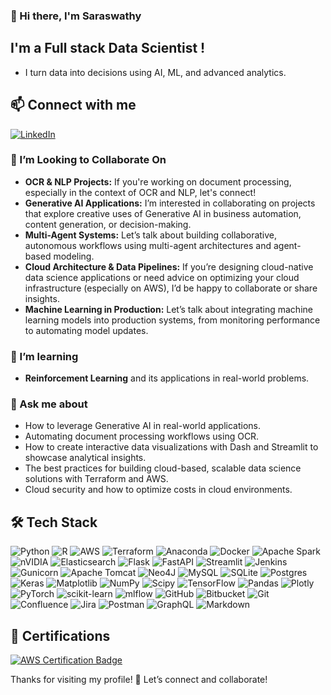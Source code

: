 <!-- ### <img src="https://tenor.com/view/jake-is-fat-a-fatty-gif-7079131600029584089.gif" width="40" height="40" /> Hi there, I'm Saraswathy
-->
### 👋 Hi there, I'm Saraswathy
## I'm a Full stack Data Scientist !
- I turn data into decisions using AI, ML, and advanced analytics.
<!-- 
## Profile views
![](https://komarev.com/ghpvc/?username=SaraInCode&color=blue)
-->

## 📫 Connect with me
[![LinkedIn](https://img.shields.io/badge/LinkedIn-%230077B5.svg?logo=linkedin&logoColor=white)](https://linkedin.com/in/https://www.linkedin.com/in/saraswathy-k) 


### 👯 I’m Looking to Collaborate On
- **OCR & NLP Projects:** If you're working on document processing, especially in the context of OCR and NLP, let's connect!
- **Generative AI Applications:** I’m interested in collaborating on projects that explore creative uses of Generative AI in business automation, content generation, or decision-making.
- **Multi-Agent Systems:** Let’s talk about building collaborative, autonomous workflows using multi-agent architectures and agent-based modeling.
- **Cloud Architecture & Data Pipelines:** If you’re designing cloud-native data science applications or need advice on optimizing your cloud infrastructure (especially on AWS), I’d be happy to collaborate or share insights.
- **Machine Learning in Production:** Let’s talk about integrating machine learning models into production systems, from monitoring performance to automating model updates.


### 🌱 I’m learning
- **Reinforcement Learning** and its applications in real-world problems.


### 💬 Ask me about
- How to leverage Generative AI in real-world applications.
- Automating document processing workflows using OCR.
- How to create interactive data visualizations with Dash and Streamlit to showcase analytical insights.
- The best practices for building cloud-based, scalable data science solutions with Terraform and AWS.
- Cloud security and how to optimize costs in cloud environments.

<!--
## ⚡ Fun fact:
- I’m all about efficiency over complexity. I’ll often spend extra time automating repetitive tasks just to create smooth, streamlined workflows that save time in the long run ⏱️🔄 When I’m not optimizing systems, you can find me as a bookworm 📚—whether it’s diving into research papers, tech articles, or getting lost in a good fiction or non-fiction book. I love exploring new ideas and perspectives, both in and out of the tech world.
-->
  

## 🛠 Tech Stack
![Python](https://img.shields.io/badge/python-3670A0?style=for-the-badge&logo=python&logoColor=ffdd54) ![R](https://img.shields.io/badge/r-%23276DC3.svg?style=for-the-badge&logo=r&logoColor=white) ![AWS](https://img.shields.io/badge/AWS-%23FF9900.svg?style=for-the-badge&logo=amazon-aws&logoColor=white) ![Terraform](https://img.shields.io/badge/terraform-%235835CC.svg?style=for-the-badge&logo=terraform&logoColor=white) ![Anaconda](https://img.shields.io/badge/Anaconda-%2344A833.svg?style=for-the-badge&logo=anaconda&logoColor=white) ![Docker](https://img.shields.io/badge/docker-%230db7ed.svg?style=for-the-badge&logo=docker&logoColor=white) ![Apache Spark](https://img.shields.io/badge/Apache%20Spark-FDEE21?style=for-the-badge&logo=apachespark&logoColor=black) ![nVIDIA](https://img.shields.io/badge/cuda-000000.svg?style=for-the-badge&logo=nVIDIA&logoColor=green) ![Elasticsearch](https://img.shields.io/badge/elasticsearch-%230377CC.svg?style=for-the-badge&logo=elasticsearch&logoColor=white) ![Flask](https://img.shields.io/badge/flask-%23000.svg?style=for-the-badge&logo=flask&logoColor=white) ![FastAPI](https://img.shields.io/badge/FastAPI-005571?style=for-the-badge&logo=fastapi) ![Streamlit](https://img.shields.io/badge/Streamlit-%23FE4B4B.svg?style=for-the-badge&logo=streamlit&logoColor=white) ![Jenkins](https://img.shields.io/badge/jenkins-%232C5263.svg?style=for-the-badge&logo=jenkins&logoColor=white) ![Gunicorn](https://img.shields.io/badge/gunicorn-%298729.svg?style=for-the-badge&logo=gunicorn&logoColor=white) ![Apache Tomcat](https://img.shields.io/badge/apache%20tomcat-%23F8DC75.svg?style=for-the-badge&logo=apache-tomcat&logoColor=black) ![Neo4J](https://img.shields.io/badge/Neo4j-008CC1?style=for-the-badge&logo=neo4j&logoColor=white) ![MySQL](https://img.shields.io/badge/mysql-4479A1.svg?style=for-the-badge&logo=mysql&logoColor=white) ![SQLite](https://img.shields.io/badge/sqlite-%2307405e.svg?style=for-the-badge&logo=sqlite&logoColor=white) ![Postgres](https://img.shields.io/badge/postgres-%23316192.svg?style=for-the-badge&logo=postgresql&logoColor=white) ![Keras](https://img.shields.io/badge/Keras-%23D00000.svg?style=for-the-badge&logo=Keras&logoColor=white) ![Matplotlib](https://img.shields.io/badge/Matplotlib-%23ffffff.svg?style=for-the-badge&logo=Matplotlib&logoColor=black) ![NumPy](https://img.shields.io/badge/numpy-%23013243.svg?style=for-the-badge&logo=numpy&logoColor=white) ![Scipy](https://img.shields.io/badge/SciPy-%230C55A5.svg?style=for-the-badge&logo=scipy&logoColor=%white) ![TensorFlow](https://img.shields.io/badge/TensorFlow-%23FF6F00.svg?style=for-the-badge&logo=TensorFlow&logoColor=white) ![Pandas](https://img.shields.io/badge/pandas-%23150458.svg?style=for-the-badge&logo=pandas&logoColor=white) ![Plotly](https://img.shields.io/badge/Plotly-%233F4F75.svg?style=for-the-badge&logo=plotly&logoColor=white) ![PyTorch](https://img.shields.io/badge/PyTorch-%23EE4C2C.svg?style=for-the-badge&logo=PyTorch&logoColor=white) ![scikit-learn](https://img.shields.io/badge/scikit--learn-%23F7931E.svg?style=for-the-badge&logo=scikit-learn&logoColor=white) ![mlflow](https://img.shields.io/badge/mlflow-%23d9ead3.svg?style=for-the-badge&logo=numpy&logoColor=blue) ![GitHub](https://img.shields.io/badge/github-%23121011.svg?style=for-the-badge&logo=github&logoColor=white) ![Bitbucket](https://img.shields.io/badge/bitbucket-%230047B3.svg?style=for-the-badge&logo=bitbucket&logoColor=white) ![Git](https://img.shields.io/badge/git-%23F05033.svg?style=for-the-badge&logo=git&logoColor=white) ![Confluence](https://img.shields.io/badge/confluence-%23172BF4.svg?style=for-the-badge&logo=confluence&logoColor=white) ![Jira](https://img.shields.io/badge/jira-%230A0FFF.svg?style=for-the-badge&logo=jira&logoColor=white) ![Postman](https://img.shields.io/badge/Postman-FF6C37?style=for-the-badge&logo=postman&logoColor=white) ![GraphQL](https://img.shields.io/badge/-GraphQL-E10098?style=for-the-badge&logo=graphql&logoColor=white) ![Markdown](https://img.shields.io/badge/markdown-%23000000.svg?style=for-the-badge&logo=markdown&logoColor=white) 


## 🏅 Certifications
[![AWS Certification Badge](https://images.credly.com/size/150x150/images/2d84e428-9078-49b6-a804-13c15383d0de/image.png)](https://www.credly.com/badges/9de1c14b-e8cb-4fa7-9130-098ff0a944c5)

<!-- 
## 🏆 GitHub Trophies
![](https://github-profile-trophy.vercel.app/?username=SaraInCode&theme=radical&no-frame=true&no-bg=true&margin-w=4)
  

## 📊 GitHub Stats
![](https://github-readme-stats.vercel.app/api?username=SaraInCode&theme=dark&hide_border=false&include_all_commits=false&count_private=false)<br/>
![](https://github-readme-streak-stats.herokuapp.com/?user=SaraInCode&theme=dark&hide_border=false)<br/>
![](https://github-readme-stats.vercel.app/api/top-langs/?username=SaraInCode&theme=dark&hide_border=false&include_all_commits=false&count_private=false&layout=compact)


## 🧩 Leetcode Stats
![Leetcode Stats](https://leetcard.jacoblin.cool/Hidden-Layer?ext=activity)


### 🔝 Top Contributed Repo
![](https://github-contributor-stats.vercel.app/api?username=Saraswathy-InCode&limit=5&theme=dark&combine_all_yearly_contributions=true)


## 🚀 Stats

![GitHub Stats](https://github-readme-stats.vercel.app/api?username=yourusername&show_icons=true&hide_title=true&hide=prs&count_private=true&theme=radical)
-->


Thanks for visiting my profile! 🚀 Let’s connect and collaborate!

